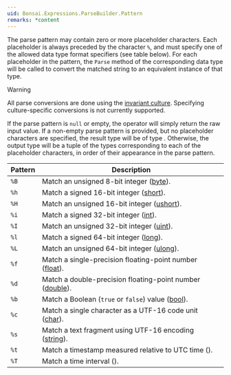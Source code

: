 ```yaml
---
uid: Bonsai.Expressions.ParseBuilder.Pattern
remarks: *content
---
```


The parse pattern may contain zero or more placeholder characters. Each placeholder is always preceded by the character `%`, and must specify one of the allowed data type format specifiers (see table below). For each placeholder in the pattern, the `Parse` method of the corresponding data type will be called to convert the matched string to an equivalent instance of that type.

> [!Warning]
> All parse conversions are done using the [invariant culture](xref:System.Globalization.CultureInfo.InvariantCulture). Specifying culture-specific conversions is not currently supported.

If the parse pattern is `null` or empty, the operator will simply return the raw input value. If a non-empty parse pattern is provided, but no placeholder characters are specified, the result type will be of type <xref href="System.Reactive.Unit"/>. Otherwise, the output type will be a tuple of the types corresponding to each of the placeholder characters, in order of their appearance in the parse pattern.

| Pattern | Description                                                                             |
| ------- | --------------------------------------------------------------------------------------- |
| `%B`    | Match an unsigned 8-bit integer ([byte](xref:System.Byte)).                             |
| `%h`    | Match a signed 16-bit integer ([short](xref:System.Int16)).                             |
| `%H`    | Match an unsigned 16-bit integer ([ushort](xref:System.UInt16)).                        |
| `%i`    | Match a signed 32-bit integer ([int](xref:System.Int32)).                               |
| `%I`    | Match an unsigned 32-bit integer ([uint](xref:System.UInt32)).                          |
| `%l`    | Match a signed 64-bit integer ([long](xref:System.Int64)).                              |
| `%L`    | Match an unsigned 64-bit integer ([ulong](xref:System.UInt64)).                         |
| `%f`    | Match a single-precision floating-point number ([float](xref:System.Single)).           |
| `%d`    | Match a double-precision floating-point number ([double](xref:System.Double)).          |
| `%b`    | Match a Boolean (`true` or `false`) value ([bool](xref:System.Boolean)).                |
| `%c`    | Match a single character as a UTF-16 code unit ([char](xref:System.Char)).              |
| `%s`    | Match a text fragment using UTF-16 encoding ([string](xref:System.String)).             |
| `%t`    | Match a timestamp measured relative to UTC time (<xref href="System.DateTimeOffset"/>). |
| `%T`    | Match a time interval (<xref href="System.TimeSpan"/>).                                 |
